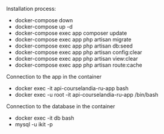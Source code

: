 Installation process:
- docker-compose down
- docker-compose up -d
- docker-compose exec app composer update
- docker-compose exec app php artisan migrate
- docker-compose exec app php artisan db:seed
- docker-compose exec app php artisan config:clear
- docker-compose exec app php artisan view:clear
- docker-compose exec app php artisan route:cache

Connection to the app in the container
- docker exec -it api-courselandia-ru-app bash
- docker exec -u root -it api-courselandia-ru-app /bin/bash

Connection to the database in the container
- docker exec -it db bash
- mysql -u ikit -p
